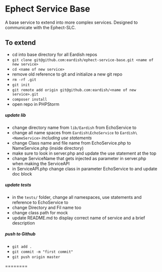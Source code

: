 Ephect Service Base
===================
A base service to extend into more complex services. Designed to communicate with the Ephect-SLC.

## To extend
* cd into base directory for all Eardish repos
* `git clone git@github.com:eardish/ephect-service-base.git <name of new service>`
* `cd <name of new service>`
* remove old reference to git and initialize a new git repo
* `rm -rf .git`
* `git init`
* `git remote add origin git@github.com:eardish/<name of new service>.git`
* `composer install`
* open repo in PHPStorm

##### update lib
* change directory name from `lib/Eardish` from EchoService to <NameService>
* change all name spaces from `Eardish\EchoService` to `Eardish\<NameService>` _including use statements_
* change Class name and file name from EchoService.php to NameService.php (inside <name of service> directory)
* make sure to look in server.php and update the use statement at the top
* change ServiceName that gets injected as parameter in server.php when making the ServiceAPI 
* in ServiceAPI.php change class in parameter EchoService to <NameService> and update doc block

##### update tests
* in the `tests/` folder, change all namespaces, use statements and reference to EchoService to <NameService>
* change Directory and Fil name too
* change class path for mock
* update README.md to display correct name of service and a brief description

##### push to Github
* `git add .`
* `git commit -m "first commit"`
* `git push origin master`

========
